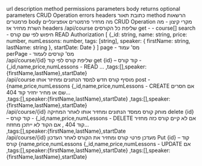 url	description	method	permissions	parameters	body	returns	optional parameters	CRUD Operation	errors	headers
כתובת	תאור	method	הרשאות	פרמטרים	body	מה מחזיר	פרמטרים אופציונליים	CRUD Operation	מקרי קיצון - מה השרת מחזיר אז	headers
/api/course	שליפת כל הקורסים	get		-	-	course[]	search - חיפוש לפי שם קורס	READ		Authorization
						[ {_id: string, name: string, price: number, numLessons: number, tags: [string], speaker: { firstName: string, lastName: string }, startDate: Date } ]	page - מס' עמוד			
							perPage - מס' קורסים לעמוד			
/api/course/{id}	שליפת קורס לפי קוד	get		{id} – קוד קורס	-	{_id,name,price,numLessons	-	READ	...	
						,tags:[],speaker:{firstName,lastName},startDate}				
/api/course	מוסיף קורס חדש למסד הנתונים ומחיזר אותו	post		-	{name,price,numLessons	{_id,name,price,numLessons	-	CREATE	אם חסרים שם או מחיר יחזיר קוד 404...	
					,tags:[],speaker:{firstName,lastName},startDate}	,tags:[],speaker:{firstName,lastName},startDate}				
/api/course/{id}	מוחק קורס ממסד הנתונים ומחזיר אותו לאחר המחיקה	 delete		{id} – קוד קורס	-	{_id,name,price,numLessons	-	DELETE	אם לא קיים קורס כזה מחזיר קוד 404 , אם הקוד לא ייתכן מחזזח...	
						,tags:[],speaker:{firstName,lastName},startDate				
/api/course/{id}	מעדכן פרטי קורס ומחזיר את הקורס לאחר העדכון	Put		{id} – קוד קורס	{name,price,numLessons	{_id,name,price,numLessons	-	UPDATE	אם	
					,tags:[],speaker:{firstName,lastName},startDate}	,tags:[],speaker:{firstName,lastName},startDate}				
